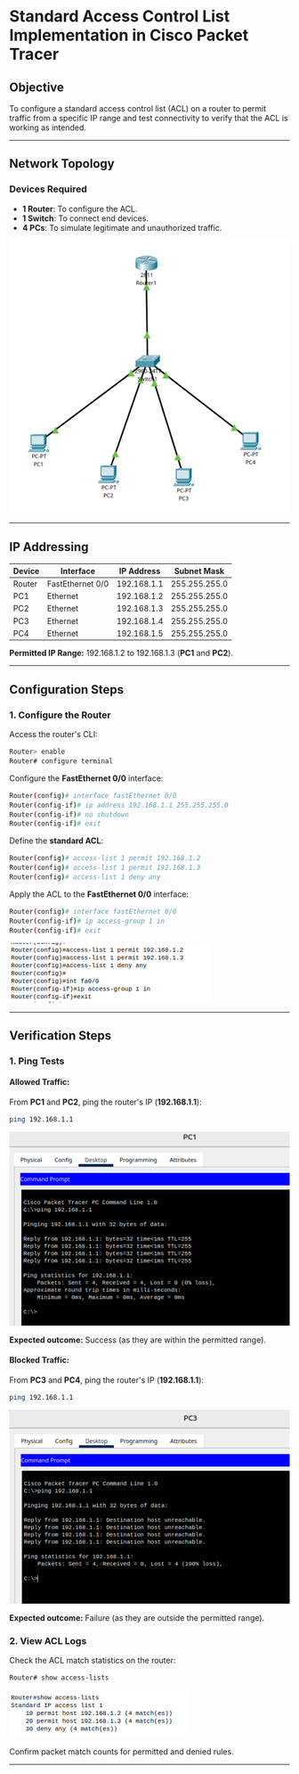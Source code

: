 # Standard Access Control List Implementation in Cisco Packet Tracer

## Objective
To configure a standard access control list (ACL) on a router to permit traffic from a specific IP range and test connectivity to verify that the ACL is working as intended.

---

## Network Topology

### **Devices Required**
- **1 Router**: To configure the ACL.
- **1 Switch**: To connect end devices.
- **4 PCs**: To simulate legitimate and unauthorized traffic.

![Setup](images/1.%20Setup.png)

---

## IP Addressing

| Device  | Interface          | IP Address       | Subnet Mask      |
|---------|-------------------|------------------|-----------------|
| Router  | FastEthernet 0/0  | 192.168.1.1      | 255.255.255.0   |
| PC1     | Ethernet          | 192.168.1.2      | 255.255.255.0   |
| PC2     | Ethernet          | 192.168.1.3      | 255.255.255.0   |
| PC3     | Ethernet          | 192.168.1.4      | 255.255.255.0   |
| PC4     | Ethernet          | 192.168.1.5      | 255.255.255.0   |

**Permitted IP Range:** 192.168.1.2 to 192.168.1.3 (**PC1** and **PC2**).

---

## Configuration Steps

### **1. Configure the Router**

Access the router's CLI:

```bash
Router> enable
Router# configure terminal
```

Configure the **FastEthernet 0/0** interface:

```bash
Router(config)# interface fastEthernet 0/0
Router(config-if)# ip address 192.168.1.1 255.255.255.0
Router(config-if)# no shutdown
Router(config-if)# exit
```

Define the **standard ACL**:

```bash
Router(config)# access-list 1 permit 192.168.1.2
Router(config)# access-list 1 permit 192.168.1.3
Router(config)# access-list 1 deny any
```

Apply the ACL to the **FastEthernet 0/0** interface:

```bash
Router(config)# interface fastEthernet 0/0
Router(config-if)# ip access-group 1 in
Router(config-if)# exit
```
![Setup](images/2.%20ACL.png)

---

## Verification Steps

### **1. Ping Tests**

#### **Allowed Traffic:**
From **PC1** and **PC2**, ping the router's IP (**192.168.1.1**):

```bash
ping 192.168.1.1
```
![Setup](images/3.%20PC1.png)

**Expected outcome:** Success (as they are within the permitted range).

#### **Blocked Traffic:**
From **PC3** and **PC4**, ping the router's IP (**192.168.1.1**):

```bash
ping 192.168.1.1
```
![Setup](images/4.%20PC3.png)

**Expected outcome:** Failure (as they are outside the permitted range).

### **2. View ACL Logs**
Check the ACL match statistics on the router:

```bash
Router# show access-lists
```
![Setup](images/5.%20access%20list.png)

Confirm packet match counts for permitted and denied rules.

---

